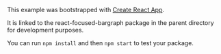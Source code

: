 This example was bootstrapped with [Create React App](https://github.com/facebook/create-react-app).

It is linked to the react-focused-bargraph package in the parent directory for development purposes.

You can run `npm install` and then `npm start` to test your package.

